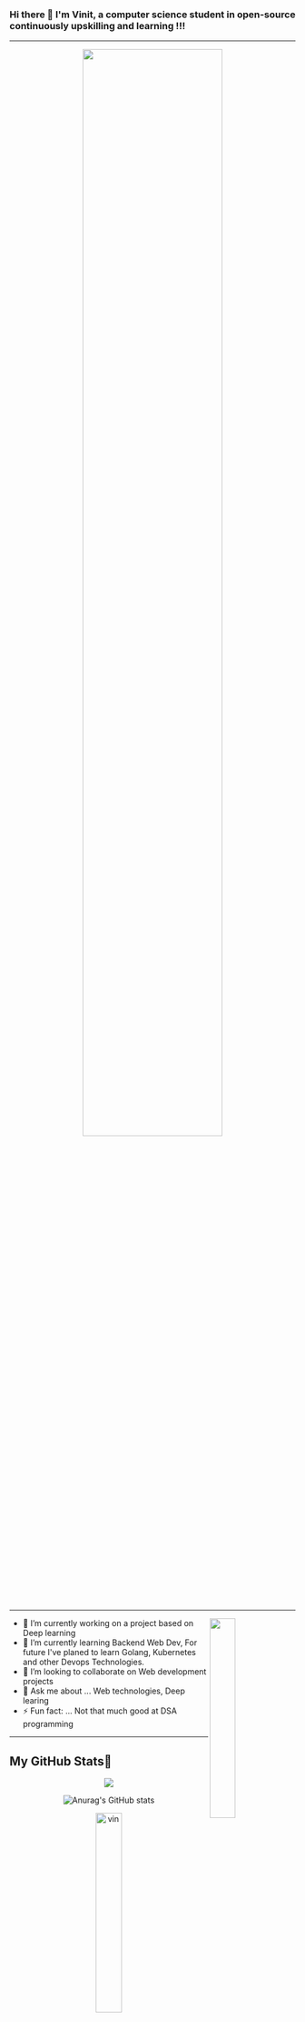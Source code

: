 ### Hi there 👋 I'm **Vinit**, a computer science student in open-source continuously upskilling and learning !!!
---
<div align='center'><img width="70%" src="https://i.pinimg.com/originals/7b/df/0c/7bdf0c51590e0787b1669a87bd7fbe02.jpg">
</div>

---

<img align="right" width="30%" src="https://i.pinimg.com/originals/5e/b6/b0/5eb6b09e67541d948a615a84b8da5d0c.png">


- 🔭 I’m currently working on a project based on Deep learning
- 🌱 I’m currently learning Backend Web Dev, For future I've planed to learn Golang, Kubernetes and other Devops Technologies.
- 👯 I’m looking to collaborate on Web development projects
- 💬 Ask me about ... Web technologies, Deep learing
- ⚡ Fun fact: ... Not that much good at DSA programming 

---

## My GitHub Stats🧬
<div align='center'>
  
<img width="" height="" src="https://github-readme-streak-stats.herokuapp.com/?user=VinitGurjar&theme=tokyonight" />
  
</div>
<div align='center'>

![Anurag's GitHub stats](https://github-readme-stats.vercel.app/api?username=VinitGurjar&show_icons=true&theme=synthwave)
<p><img   margin-left="50%" margin-right="50%"  width="30%" src="https://github-readme-stats.vercel.app/api/top-langs?username=VinitGurjar&show_icons=true&locale=en&layout=compact&theme=dark" alt="vin" /></p></div>

## Recent Projects I contributed to🛠️🛖

[![Readme Card](https://github-readme-stats.vercel.app/api/pin/?username=VinitGurjar&repo=anime-restoran&theme=dark)](https://github.com/VinitGurjar/anime-restoran)
[![Readme Card](https://github-readme-stats.vercel.app/api/pin/?username=TEDxMITUjjain&repo=TEDxMIT-UJJAIN-website&theme=dark)](https://github.com/TEDxMITUjjain/TEDxMIT-UJJAIN-website)
